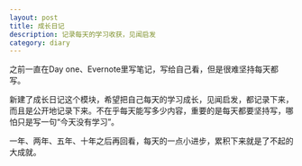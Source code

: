 ```yaml
---
layout: post
title: 成长日记
description: 记录每天的学习收获，见闻启发
category: diary
---
```


之前一直在Day one、Evernote里写笔记，写给自己看，但是很难坚持每天都写。

新建了成长日记这个模块，希望把自己每天的学习成长，见闻启发，都记录下来，而且是公开地记录下来。不在乎每天能写多少内容，重要的是每天都要坚持写，哪怕只是写一句“今天没有学习”。

一年、两年、五年、十年之后再回看，每天的一点小进步，累积下来就是了不起的大成就。

